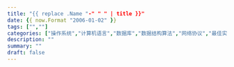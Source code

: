```yaml
---
title: "{{ replace .Name "-" " " | title }}"
date: {{ now.Format "2006-01-02" }}
tags: ["",""]
categories: ["操作系统","计算机语言","数据库","数据结构算法","网络协议","最佳实践","个人随笔"]
description: ""
summary: ""
draft: false
---
```


